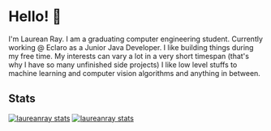 # Hello! 👋

I'm Laurean Ray. I am a graduating computer engineering student. Currently working @ Eclaro as a Junior Java Developer. 
I like building things during my free time. My interests can vary a lot in a very short timespan (that's why I have so many unfinished side projects) I like low level stuffs to machine learning and computer vision algorithms and anything in between. 

## Stats
[![laureanray stats](https://github-readme-stats.vercel.app/api?username=laureanray&count_private=true)](https://github.com/laureanray/github-readme-stats)
[![laureanray stats](https://github-readme-stats.vercel.app/api/top-langs/?username=laureanray&count_private=true&layout=compact)](https://github.com/laureanray/github-readme-stats)
